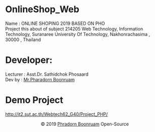 # OnlineShop_Web
Name : ONLINE SHOPING 2019 BASED ON PHO <br/>
Project this about of subject 214205 Web Technology, Information Technology, Suranaree University Of Technology, Nakhonrachasima , 30000 , Thailand
# Developer:
Lecturer : Asst.Dr. Sathidchok Phosaard<br/>
Dev by : <a href="https://www.facebook.com/PharadornB/">Mr.Pharadorn Boonruam </a><br/>
# Demo Project
http://it2.sut.ac.th/Webtech62_G40/Project_PHP/ <br/>
<p align="center">© 2019 <a href="https://www.facebook.com/PharadornB/">Phradorn Boonruam</a> Open-Source</p>


